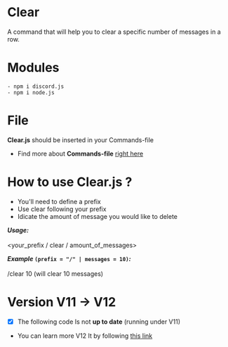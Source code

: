 # Clear
A command that will help you to clear a specific number of messages in a row.

# Modules
```
- npm i discord.js
- npm i node.js
```
# File
<b>Clear.js</b> should be inserted in your Commands-file
- Find more about <b>Commands-file</b> <a href=https://github.com/Shedhatch/Commands-file> right here </a>

# How to use <b>Clear.js</b> ?

- You'll need to define a prefix<br>
- Use clear following your prefix<br>
- Idicate the amount of message you would like to delete<br>

<b><i>Usage:</b></i><br><br>
<your_prefix / clear / amount_of_messages>

<b><i>Example</i> `(prefix = "/" | messages = 10)`<i>:</b></i><br><br>
/clear 10 (will clear 10 messages)

# Version V11 -> V12

- [x] The following code Is not <strong>up to date</strong> (running under V11)<br>
- You can learn more V12 It by following <a href=https://discordjs.guide/additional-info/changes-in-v13.html#before-you-start>this link</a>
